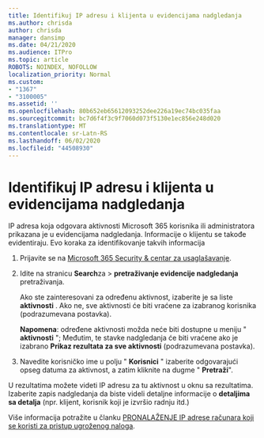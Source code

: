 ```yaml
---
title: Identifikuj IP adresu i klijenta u evidencijama nadgledanja
ms.author: chrisda
author: chrisda
manager: dansimp
ms.date: 04/21/2020
ms.audience: ITPro
ms.topic: article
ROBOTS: NOINDEX, NOFOLLOW
localization_priority: Normal
ms.custom:
- "1367"
- "3100005"
ms.assetid: ''
ms.openlocfilehash: 80b652eb65612093252dee226a19ec74bc035faa
ms.sourcegitcommit: bc7d6f4f3c9f7060d073f5130e1ec856e248d020
ms.translationtype: MT
ms.contentlocale: sr-Latn-RS
ms.lasthandoff: 06/02/2020
ms.locfileid: "44508930"
---
```

# <a name="identify-ip-address-and-client-in-audit-logs"></a>Identifikuj IP adresu i klijenta u evidencijama nadgledanja

IP adresa koja odgovara aktivnosti Microsoft 365 korisnika ili administratora prikazana je u evidencijama nadgledanja. Informacije o klijentu se takođe evidentiraju. Evo koraka za identifikovanje takvih informacija

1. Prijavite se na [Microsoft 365 Security & centar za usaglašavanje](https://protection.office.com/).

2. Idite na stranicu **Search**za  >  **pretraživanje evidencije nadgledanja** pretraživanja.

   Ako ste zainteresovani za određenu aktivnost, izaberite je sa liste **aktivnosti** . Ako ne, sve aktivnosti će biti vraćene za izabranog korisnika (podrazumevana postavka).

   **Napomena**: određene aktivnosti možda neće biti dostupne u meniju " **aktivnosti** "; Međutim, te stavke nadgledanja će biti vraćene ako je izabrano **Prikaz rezultata za sve aktivnosti** (podrazumevana postavka).

3. Navedite korisničko ime u polju " **Korisnici** " izaberite odgovarajući opseg datuma za aktivnost, a zatim kliknite na dugme " **Pretraži**".

U rezultatima možete videti IP adresu za tu aktivnost u oknu sa rezultatima. Izaberite zapis nadgledanja da biste videli detaljne informacije o **detaljima sa detalja** (npr. klijent, korisnik koji je izvršio radnju itd.)

Više informacija potražite u članku [PRONALAŽENJE IP adrese računara koji se koristi za pristup ugroženog naloga](https://docs.microsoft.com/microsoft-365/compliance/auditing-troubleshooting-scenarios#find-the-ip-address-of-the-computer-used-to-access-a-compromised-account).
